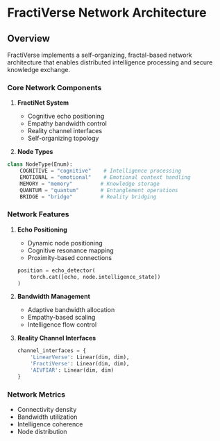 # FractiVerse Network Architecture

## Overview
FractiVerse implements a self-organizing, fractal-based network architecture that enables distributed intelligence processing and secure knowledge exchange.

### Core Network Components

1. **FractiNet System**
   - Cognitive echo positioning
   - Empathy bandwidth control
   - Reality channel interfaces
   - Self-organizing topology

2. **Node Types**
```python
class NodeType(Enum):
    COGNITIVE = "cognitive"    # Intelligence processing
    EMOTIONAL = "emotional"    # Emotional context handling
    MEMORY = "memory"         # Knowledge storage
    QUANTUM = "quantum"       # Entanglement operations
    BRIDGE = "bridge"         # Reality bridging
```

### Network Features

1. **Echo Positioning**
   - Dynamic node positioning
   - Cognitive resonance mapping
   - Proximity-based connections
   ```python
   position = echo_detector(
       torch.cat([echo, node.intelligence_state])
   )
   ```

2. **Bandwidth Management**
   - Adaptive bandwidth allocation
   - Empathy-based scaling
   - Intelligence flow control

3. **Reality Channel Interfaces**
   ```python
   channel_interfaces = {
       'LinearVerse': Linear(dim, dim),
       'FractiVerse': Linear(dim, dim),
       'AIVFIAR': Linear(dim, dim)
   }
   ```

### Network Metrics
- Connectivity density
- Bandwidth utilization
- Intelligence coherence
- Node distribution 
